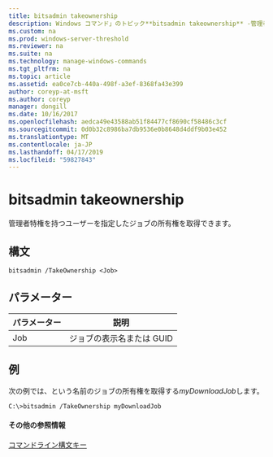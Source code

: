 ```yaml
---
title: bitsadmin takeownership
description: Windows コマンド」のトピック**bitsadmin takeownership** -管理者特権を持つユーザーが指定したジョブの所有権を取得します。
ms.custom: na
ms.prod: windows-server-threshold
ms.reviewer: na
ms.suite: na
ms.technology: manage-windows-commands
ms.tgt_pltfrm: na
ms.topic: article
ms.assetid: ea0ce7cb-440a-498f-a3ef-8368fa43e399
author: coreyp-at-msft
ms.author: coreyp
manager: dongill
ms.date: 10/16/2017
ms.openlocfilehash: aedca49e43588ab51f84477cf8690cf58486c3cf
ms.sourcegitcommit: 0d0b32c8986ba7db9536e0b8648d4ddf9b03e452
ms.translationtype: MT
ms.contentlocale: ja-JP
ms.lasthandoff: 04/17/2019
ms.locfileid: "59827843"
---
```

# <a name="bitsadmin-takeownership"></a>bitsadmin takeownership



管理者特権を持つユーザーを指定したジョブの所有権を取得できます。

## <a name="syntax"></a>構文

```
bitsadmin /TakeOwnership <Job>
```

## <a name="parameters"></a>パラメーター

|パラメーター|説明|
|---------|-----------|
|Job|ジョブの表示名または GUID|

## <a name="BKMK_examples"></a>例

次の例では、という名前のジョブの所有権を取得する*myDownloadJob*します。
```
C:\>bitsadmin /TakeOwnership myDownloadJob
```

#### <a name="additional-references"></a>その他の参照情報

[コマンドライン構文キー](command-line-syntax-key.md)